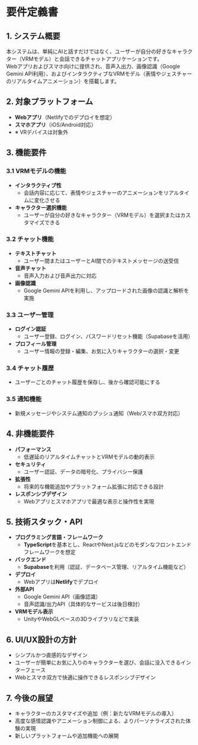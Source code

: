 # 要件定義書

## 1. システム概要
本システムは、単純にAIと話すだけではなく、ユーザーが自分の好きなキャラクター（VRMモデル）と会話できるチャットアプリケーションです。  
Webアプリおよびスマホ向けに提供され、音声入出力、画像認識（Google Gemini API利用）、およびインタラクティブなVRMモデル（表情やジェスチャーのリアルタイムアニメーション）を搭載します。

## 2. 対象プラットフォーム
- **Webアプリ**（Netlifyでのデプロイを想定）
- **スマホアプリ**（iOS/Android対応）
- ※ VRデバイスは対象外

## 3. 機能要件

### 3.1 VRMモデルの機能
- **インタラクティブ性**  
  - 会話内容に応じて、表情やジェスチャーのアニメーションをリアルタイムに変化させる
- **キャラクター選択機能**  
  - ユーザーが自分の好きなキャラクター（VRMモデル）を選択またはカスタマイズできる

### 3.2 チャット機能
- **テキストチャット**  
  - ユーザー間またはユーザーとAI間でのテキストメッセージの送受信
- **音声チャット**  
  - 音声入力および音声出力に対応
- **画像認識**  
  - Google Gemini APIを利用し、アップロードされた画像の認識と解析を実施

### 3.3 ユーザー管理
- **ログイン認証**  
  - ユーザー登録、ログイン、パスワードリセット機能（Supabaseを活用）
- **プロフィール管理**  
  - ユーザー情報の登録・編集、お気に入りキャラクターの選択・変更

### 3.4 チャット履歴
- ユーザーごとのチャット履歴を保存し、後から確認可能にする

### 3.5 通知機能
- 新規メッセージやシステム通知のプッシュ通知（Web/スマホ双方対応）

## 4. 非機能要件
- **パフォーマンス**  
  - 低遅延のリアルタイムチャットとVRMモデルの動的表示
- **セキュリティ**  
  - ユーザー認証、データの暗号化、プライバシー保護
- **拡張性**  
  - 将来的な機能追加やプラットフォーム拡張に対応できる設計
- **レスポンシブデザイン**  
  - Webアプリとスマホアプリで最適な表示と操作性を実現

## 5. 技術スタック・API
- **プログラミング言語・フレームワーク**  
  - **TypeScript**を基本とし、ReactやNext.jsなどのモダンなフロントエンドフレームワークを想定
- **バックエンド**  
  - **Supabase**を利用（認証、データベース管理、リアルタイム機能など）
- **デプロイ**  
  - Webアプリは**Netlify**でデプロイ
- **外部API**  
  - Google Gemini API（画像認識）  
  - 音声認識/出力API（具体的なサービスは後日検討）
- **VRMモデル表示**  
  - UnityやWebGLベースの3Dライブラリなどで実装

## 6. UI/UX設計の方針
- シンプルかつ直感的なデザイン
- ユーザーが簡単にお気に入りのキャラクターを選び、会話に没入できるインターフェース
- Webとスマホ双方で快適に操作できるレスポンシブデザイン

## 7. 今後の展望
- キャラクターのカスタマイズや追加（例：新たなVRMモデルの導入）
- 高度な感情認識やアニメーション制御による、よりパーソナライズされた体験の実現
- 新しいプラットフォームや追加機能への展開